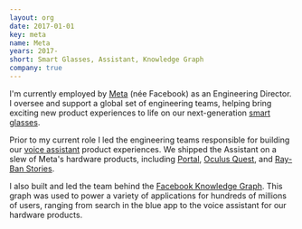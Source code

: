 ```yaml
---
layout: org
date: 2017-01-01
key: meta
name: Meta
years: 2017-
short: Smart Glasses, Assistant, Knowledge Graph
company: true
---
```


I'm currently employed by [Meta](https://www.meta.com/) (née Facebook) as an Engineering Director.
I oversee and support a global set of engineering teams, helping bring exciting new product experiences to life
on our next-generation [smart glasses](https://tech.facebook.com/2023/2/the-making-of-ray-ban-stories/).

Prior to my current role I led the engineering teams responsible for building our
[voice assistant](https://www.vox.com/recode/22948097/mark-zuckerberg-voice-assistant-metaverse-ai-announcement)
product experiences. We shipped the Assistant on a slew of Meta's hardware products, including
[Portal](https://about.fb.com/news/2018/10/introducing-portal/),
[Oculus Quest](https://www.meta.com/help/quest/articles/in-vr-experiences/oculus-features/using-voice-commands/), and
[Ray-Ban Stories](https://www.meta.com/help/ray-ban-stories/articles/assistant/use-voice-commands-with-hey-facebook-on-ray-ban-stories/).

I also built and led the team behind the [Facebook Knowledge Graph](https://queue.acm.org/detail.cfm?id=3332266).
This graph was used to power a variety of applications for hundreds of millions of users, ranging from search in the blue app
to the voice assistant for our hardware products.
